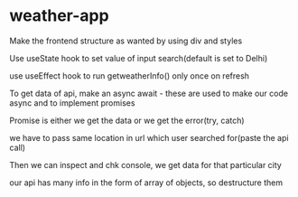 # weather-app
Make the frontend structure as wanted by using div and styles

Use useState hook to set value of input search(default is set to Delhi)

use useEffect hook to run getweatherInfo() only once on refresh

To get data of api, make an async await - these are used to make our code async and to implement promises

Promise is either we get the data or we get the error(try, catch)

we have to pass same location in url which user searched for(paste the api call)

Then we can inspect and chk console, we get data for that particular city

our api has many info in the form of array of objects, so destructure them
